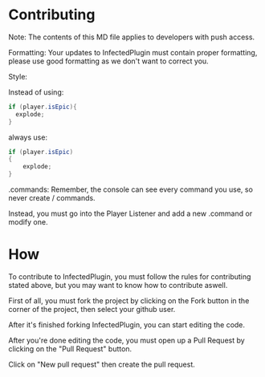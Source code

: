 Contributing
============
Note: The contents of this MD file applies to developers with push access.

Formatting:
Your updates to InfectedPlugin must contain proper formatting, please use good formatting as we don't want to correct you.

Style:

Instead of using:
```java
if (player.isEpic){
  explode;
}
```
always use:
```java
if (player.isEpic)
{
    explode;
}
```

.commands:
Remember, the console can see every command you use, so never create / commands.

Instead, you must go into the Player Listener and add a new .command or modify one.

How
===
To contribute to InfectedPlugin, you must follow the rules for contributing stated above, but you may want to know how to contribute aswell.

First of all, you must fork the project by clicking on the Fork button in the corner of the project, then select your github user.

After it's finished forking InfectedPlugin, you can start editing the code.

After you're done editing the code, you must open up a Pull Request by clicking on the "Pull Request" button.

Click on "New pull request" then create the pull request.
